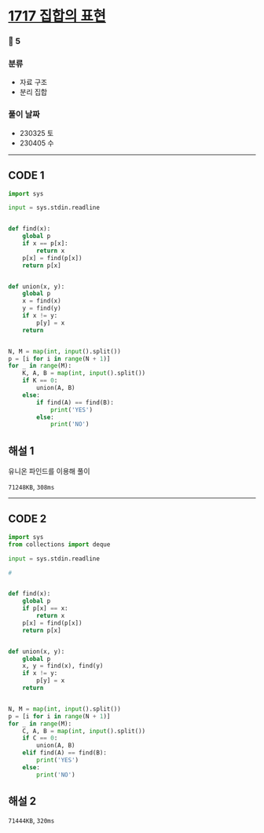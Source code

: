 # [1717 집합의 표현](https://www.acmicpc.net/problem/1717)

### 🥇 5

### 분류

- 자료 구조
- 분리 집합

### 풀이 날짜

- 230325 토
- 230405 수

---

## CODE 1

```python
import sys

input = sys.stdin.readline


def find(x):
    global p
    if x == p[x]:
        return x
    p[x] = find(p[x])
    return p[x]


def union(x, y):
    global p
    x = find(x)
    y = find(y)
    if x != y:
        p[y] = x
    return


N, M = map(int, input().split())
p = [i for i in range(N + 1)]
for _ in range(M):
    K, A, B = map(int, input().split())
    if K == 0:
        union(A, B)
    else:
        if find(A) == find(B):
            print('YES')
        else:
            print('NO')

```

## 해설 1

유니온 파인드를 이용해 풀이

`71248KB`, `308ms`

---

## CODE 2

```python
import sys
from collections import deque

input = sys.stdin.readline

#


def find(x):
    global p
    if p[x] == x:
        return x
    p[x] = find(p[x])
    return p[x]


def union(x, y):
    global p
    x, y = find(x), find(y)
    if x != y:
        p[y] = x
    return


N, M = map(int, input().split())
p = [i for i in range(N + 1)]
for _ in range(M):
    C, A, B = map(int, input().split())
    if C == 0:
        union(A, B)
    elif find(A) == find(B):
        print('YES')
    else:
        print('NO')

```

## 해설 2

`71444KB`, `320ms`
